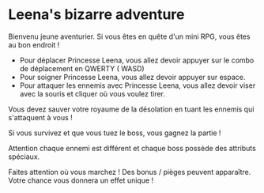 # Leena's bizarre adventure
Bienvenu jeune aventurier. Si vous êtes en quête d'un mini RPG, vous êtes
au bon endroit !

- Pour déplacer Princesse Leena, vous allez devoir appuyer sur le combo de déplacement en QWERTY ( WASD)
- Pour soigner Princesse Leena, vous allez devoir appuyer sur espace.
- Pour attaquer les ennemis avec Princesse Leena, vous allez devoir viser avec la souris et cliquer où vous voulez tirer.

Vous devez sauver votre royaume de la désolation en tuant les ennemis qui s'attaquent à vous !

Si vous survivez et que vous tuez le boss, vous gagnez la partie !

Attention chaque ennemi est différent et chaque boss possède des attributs spéciaux.

Faites attention où vous marchez ! Des bonus / pièges peuvent apparaître. Votre chance vous donnera un effet unique !

